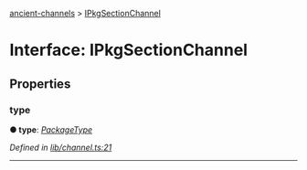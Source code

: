 [ancient-channels](../README.md) > [IPkgSectionChannel](../interfaces/ipkgsectionchannel.md)



# Interface: IPkgSectionChannel


## Properties
<a id="type"></a>

###  type

**●  type**:  *[PackageType](../enums/packagetype.md)* 

*Defined in [lib/channel.ts:21](https://github.com/AncientSouls/Channels/blob/c946d43/src/lib/channel.ts#L21)*





___


